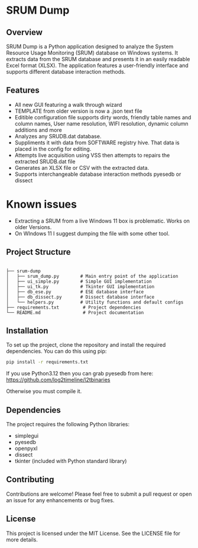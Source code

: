 # SRUM Dump

## Overview
SRUM Dump is a Python application designed to analyze the System Resource Usage Monitoring (SRUM) database on Windows systems. It extracts data from the SRUM database and presents it in an easily readable Excel format (XLSX). The application features a user-friendly interface and supports different database interaction methods.

## Features
- All new GUI featuring a walk through wizard
- TEMPLATE from older version is now a .json text file
- Editible configuration file supports dirty words, friendly table names and column names, User name resolution, WIFI resolution, dynamic column additions and more 
- Analyzes any SRUDB.dat database.
- Suppliments it with data from SOFTWARE registry hive. That data is placed in the config for editing.
- Attempts live acquisition using VSS then attempts to repairs the extracted SRUDB.dat file 
- Generates an XLSX file or CSV with the extracted data.
- Supports interchangeable database interaction methods pyesedb or dissect

# Known issues
- Extracting a SRUM from a live Windows 11 box is problematic. Works on older Versions.
- On WIndows 11 I suggest dumping the file with some other tool.

## Project Structure
```

├── srum-dump
│   ├── srum_dump.py        # Main entry point of the application
│   ├── ui_simple.py        # Simple GUI implementation
│   ├── ui_tk.py            # Tkinter GUI implementation
│   ├── db_ese.py           # ESE database interface
│   ├── db_dissect.py       # Dissect database interface
│   └── helpers.py          # Utility functions and default configs
├── requirements.txt         # Project dependencies
└── README.md                # Project documentation
```

## Installation
To set up the project, clone the repository and install the required dependencies. You can do this using pip:

```bash
pip install -r requirements.txt
```

If you use Python3.12 then you can grab pyesedb from here:
https://github.com/log2timeline/l2tbinaries 

Otherwise you must compile it.

## Dependencies
The project requires the following Python libraries:
- simplegui
- pyesedb
- openpyxl
- dissect
- tkinter (included with Python standard library)

## Contributing
Contributions are welcome! Please feel free to submit a pull request or open an issue for any enhancements or bug fixes.

## License
This project is licensed under the MIT License. See the LICENSE file for more details.